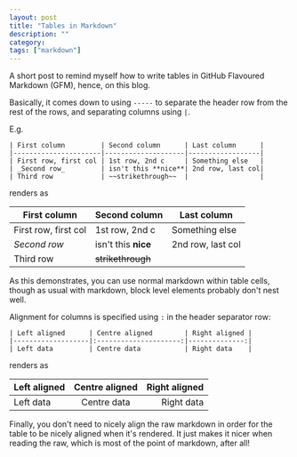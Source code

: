 ```yaml
---
layout: post
title: "Tables in Markdown"
description: ""
category:
tags: ["markdown"]
---
```


A short post to remind myself how to write tables in GitHub Flavoured Markdown
(GFM), hence, on this blog.

Basically, it comes down to using `-----` to separate the header row from the
rest of the rows, and separating columns using `|`.

E.g.

```
| First column         | Second column      | Last column      |
|----------------------|--------------------|------------------|
| First row, first col | 1st row, 2nd c     | Something else   |
| _Second row_         | isn't this **nice**| 2nd row, last col|
| Third row            | ~~strikethrough~~  |                  |
```
renders as

| First column         | Second column      | Last column      |
|----------------------|--------------------|------------------|
| First row, first col | 1st row, 2nd c     | Something else   |
| _Second row_         | isn't this **nice**| 2nd row, last col|
| Third row            | ~~strikethrough~~  |                  |

As this demonstrates, you can use normal markdown within table cells, though as
usual with markdown, block level elements probably don't nest well.

Alignment for columns is specified using `:` in the header separator row:

```
| Left aligned      | Centre aligned        | Right aligned |
|-------------------|:---------------------:|--------------:|
| Left data         | Centre data           | Right data    |
```

renders as

| Left aligned      | Centre aligned        | Right aligned |
|-------------------|:---------------------:|--------------:|
| Left data         | Centre data           | Right data    |

Finally, you don't need to nicely align the raw markdown in order for the table
to be nicely aligned when it's rendered. It just makes it nicer when reading the
raw, which is most of the point of markdown, after all!